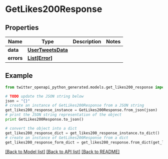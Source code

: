 # GetLikes200Response


## Properties
Name | Type | Description | Notes
------------ | ------------- | ------------- | -------------
**data** | [**UserTweetsData**](UserTweetsData.md) |  | 
**errors** | [**List[Error]**](Error.md) |  | 

## Example

```python
from twitter_openapi_python_generated.models.get_likes200_response import GetLikes200Response

# TODO update the JSON string below
json = "{}"
# create an instance of GetLikes200Response from a JSON string
get_likes200_response_instance = GetLikes200Response.from_json(json)
# print the JSON string representation of the object
print GetLikes200Response.to_json()

# convert the object into a dict
get_likes200_response_dict = get_likes200_response_instance.to_dict()
# create an instance of GetLikes200Response from a dict
get_likes200_response_form_dict = get_likes200_response.from_dict(get_likes200_response_dict)
```
[[Back to Model list]](../README.md#documentation-for-models) [[Back to API list]](../README.md#documentation-for-api-endpoints) [[Back to README]](../README.md)


